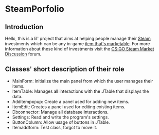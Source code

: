 # SteamPorfolio
  
## Introduction
Hello, this is a lil' project that aims at helping people manage their [Steam](https://store.steampowered.com/) investments which can be any in-game [item that's marketable](https://steamcommunity.com/market/).
For more information about these kind of investments visit the [CS:GO Steam Market Discussion](https://www.reddit.com/r/csgomarketforum/) forum.
  
## Classes' short description of their role
- MainForm: Initialize the main panel from which the user manages their items.
- ItemTable: Manages all interactions with the JTable that displays the data.
- Additempopup: Create a panel used for adding new items.
- ItemEdit: Creates a panel used for editing existing items.
- Dbconnector: Manage all database interactions.
- Settings: Read and write the program's settings.
- ButtonColumn: Allow usage of buttons in JTable.
- Itemaddform: Test class, forgot to move it.